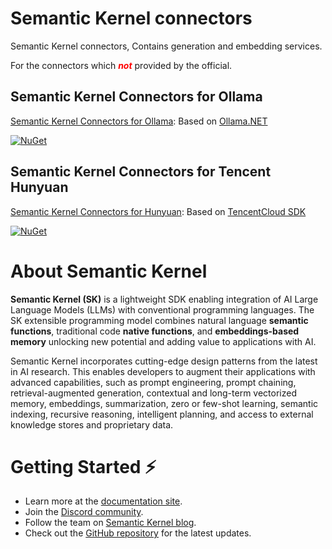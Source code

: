 # Semantic Kernel connectors

Semantic Kernel connectors, Contains generation and embedding services.

For the connectors which **<i style='color:#FF0000;'>not</i>** provided by the official.

## Semantic Kernel Connectors for Ollama

[Semantic Kernel Connectors for Ollama](https://github.com/shuaihuadu/semantic-kernel-connectors): Based on [Ollama.NET](https://github.com/shuaihuadu/ollama.net)

[![NuGet](https://img.shields.io/nuget/v/IdeaTech.SemanticKernel.Connectors.Ollama)](https://www.nuget.org/packages/IdeaTech.SemanticKernel.Connectors.Ollama)


## Semantic Kernel Connectors for Tencent Hunyuan

[Semantic Kernel Connectors for Hunyuan](https://github.com/shuaihuadu/semantic-kernel-connectors): Based on [TencentCloud SDK](https://github.com/TencentCloud/tencentcloud-sdk-dotnet)

[![NuGet](https://img.shields.io/nuget/v/IdeaTech.SemanticKernel.Connectors.Hunyuan)](https://www.nuget.org/packages/IdeaTech.SemanticKernel.Connectors.Hunyuan)


# About Semantic Kernel

**Semantic Kernel (SK)** is a lightweight SDK enabling integration of AI Large
Language Models (LLMs) with conventional programming languages. The SK
extensible programming model combines natural language **semantic functions**,
traditional code **native functions**, and **embeddings-based memory** unlocking
new potential and adding value to applications with AI.

Semantic Kernel incorporates cutting-edge design patterns from the latest in AI
research. This enables developers to augment their applications with advanced
capabilities, such as prompt engineering, prompt chaining, retrieval-augmented
generation, contextual and long-term vectorized memory, embeddings,
summarization, zero or few-shot learning, semantic indexing, recursive
reasoning, intelligent planning, and access to external knowledge stores and
proprietary data.

# Getting Started ⚡

- Learn more at the [documentation site](https://aka.ms/SK-Docs).
- Join the [Discord community](https://aka.ms/SKDiscord).
- Follow the team on [Semantic Kernel blog](https://aka.ms/sk/blog).
- Check out the [GitHub repository](https://github.com/microsoft/semantic-kernel) for the latest updates.
